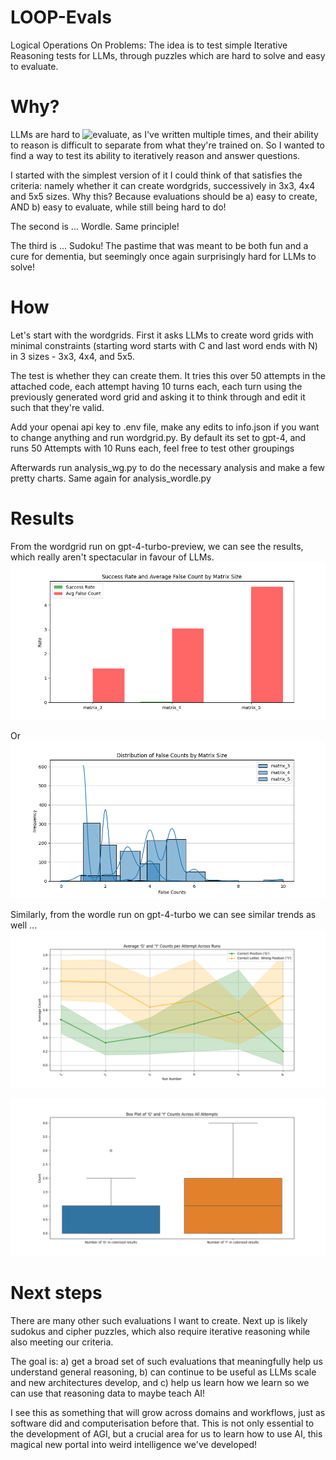 # LOOP-Evals
Logical Operations On Problems: The idea is to test simple Iterative Reasoning tests for LLMs, through puzzles which are hard to solve and easy to evaluate.

# Why?
LLMs are hard to ![evaluate](https://www.strangeloopcanon.com/p/evaluations-are-all-we-need), as I've written multiple times, and their ability to reason is difficult to separate from what they're trained on. So I wanted to find a way to test its ability to iteratively reason and answer questions. 

I started with the simplest version of it I could think of that satisfies the criteria: namely whether it can create wordgrids, successively in 3x3, 4x4 and 5x5 sizes. Why this? Because evaluations should be a) easy to create, AND b) easy to evaluate, while still being hard to do!

The second is ... Wordle. Same principle!

The third is ... Sudoku! The pastime that was meant to be both fun and a cure for dementia, but seemingly once again surprisingly hard for LLMs to solve!

# How
Let's start with the wordgrids. First it asks LLMs to create word grids with minimal constraints (starting word starts with C and last word ends with N) in 3 sizes - 3x3, 4x4, and 5x5.

The test is whether they can create them. It tries this over 50 attempts in the attached code, each attempt having 10 turns each, each turn using the previously generated word grid and asking it to think through and edit it such that they're valid.

Add your openai api key to .env file, make any edits to info.json if you want to change anything and run wordgrid.py. By default its set to gpt-4, and runs 50 Attempts with 10 Runs each, feel free to test other groupings 

Afterwards run analysis_wg.py to do the necessary analysis and make a few pretty charts. Same again for analysis_wordle.py

# Results
From the wordgrid run on gpt-4-turbo-preview, we can see the results, which really aren't spectacular in favour of LLMs.
![Surprised? I really was](charts/wg_success_and_avg_false_count.png)

Or
![False counts by matrix size](charts/wg_distribution_of_false_counts.png)

Similarly, from the wordle run on gpt-4-turbo we can see similar trends as well ...
![It really doesn't like changing predictions a little by little](charts/wordle_avg_GY_trend.png)

![And the number of "good" guesses don't seem to go any higher than base guesswork](charts/wordle_GY_count.png)

# Next steps
There are many other such evaluations I want to create. Next up is likely sudokus and cipher puzzles, which also require iterative reasoning while also meeting our criteria.

The goal is: a) get a broad set of such evaluations that meaningfully help us understand general reasoning, b) can continue to be useful as LLMs scale and new architectures develop, and c) help us learn how we learn so we can use that reasoning data to maybe teach AI!

I see this as something that will grow across domains and workflows, just as software did and computerisation before that. This is not only essential to the development of AGI, but a crucial area for us to learn how to use AI, this magical new portal into weird intelligence we've developed!
